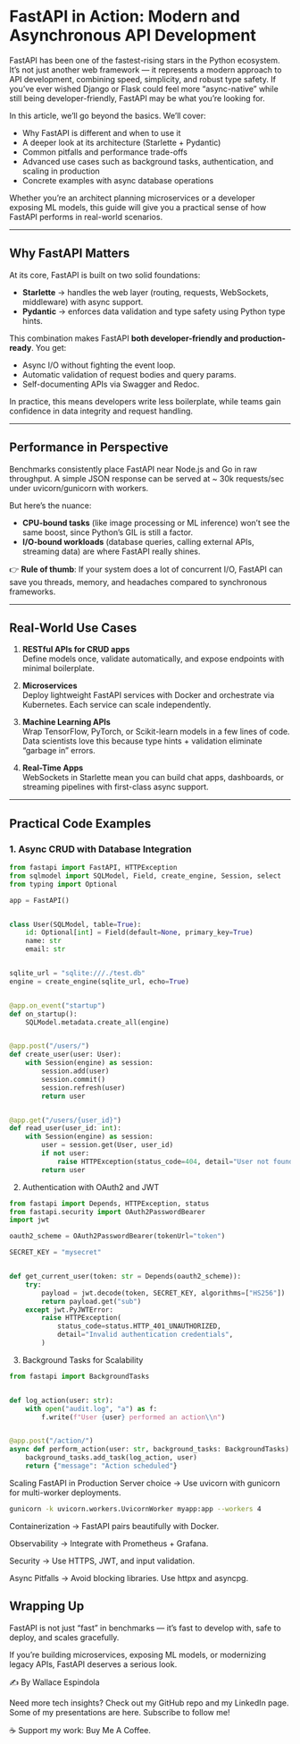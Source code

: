 # FastAPI in Action: Modern and Asynchronous API Development

FastAPI has been one of the fastest-rising stars in the Python ecosystem. It’s not just another web framework — it
represents a modern approach to API development, combining speed, simplicity, and robust type safety. If you’ve ever
wished Django or Flask could feel more “async-native” while still being developer-friendly, FastAPI may be what you’re
looking for.

In this article, we’ll go beyond the basics. We’ll cover:

- Why FastAPI is different and when to use it
- A deeper look at its architecture (Starlette + Pydantic)
- Common pitfalls and performance trade-offs
- Advanced use cases such as background tasks, authentication, and scaling in production
- Concrete examples with async database operations

Whether you’re an architect planning microservices or a developer exposing ML models, this guide will give you a
practical sense of how FastAPI performs in real-world scenarios.

---

## Why FastAPI Matters

At its core, FastAPI is built on two solid foundations:

- **Starlette** → handles the web layer (routing, requests, WebSockets, middleware) with async support.
- **Pydantic** → enforces data validation and type safety using Python type hints.

This combination makes FastAPI **both developer-friendly and production-ready**. You get:

- Async I/O without fighting the event loop.
- Automatic validation of request bodies and query params.
- Self-documenting APIs via Swagger and Redoc.

In practice, this means developers write less boilerplate, while teams gain confidence in data integrity and request
handling.

---

## Performance in Perspective

Benchmarks consistently place FastAPI near Node.js and Go in raw throughput. A simple JSON response can be served at ~
30k requests/sec under uvicorn/gunicorn with workers.

But here’s the nuance:

- **CPU-bound tasks** (like image processing or ML inference) won’t see the same boost, since Python’s GIL is still a
  factor.
- **I/O-bound workloads** (database queries, calling external APIs, streaming data) are where FastAPI really shines.

👉 **Rule of thumb**: If your system does a lot of concurrent I/O, FastAPI can save you threads, memory, and headaches
compared to synchronous frameworks.

---

## Real-World Use Cases

1. **RESTful APIs for CRUD apps**  
   Define models once, validate automatically, and expose endpoints with minimal boilerplate.

2. **Microservices**  
   Deploy lightweight FastAPI services with Docker and orchestrate via Kubernetes. Each service can scale independently.

3. **Machine Learning APIs**  
   Wrap TensorFlow, PyTorch, or Scikit-learn models in a few lines of code. Data scientists love this because type
   hints + validation eliminate “garbage in” errors.

4. **Real-Time Apps**  
   WebSockets in Starlette mean you can build chat apps, dashboards, or streaming pipelines with first-class async
   support.

---

## Practical Code Examples

### 1. Async CRUD with Database Integration

```python
from fastapi import FastAPI, HTTPException
from sqlmodel import SQLModel, Field, create_engine, Session, select
from typing import Optional

app = FastAPI()


class User(SQLModel, table=True):
    id: Optional[int] = Field(default=None, primary_key=True)
    name: str
    email: str


sqlite_url = "sqlite:///./test.db"
engine = create_engine(sqlite_url, echo=True)


@app.on_event("startup")
def on_startup():
    SQLModel.metadata.create_all(engine)


@app.post("/users/")
def create_user(user: User):
    with Session(engine) as session:
        session.add(user)
        session.commit()
        session.refresh(user)
        return user


@app.get("/users/{user_id}")
def read_user(user_id: int):
    with Session(engine) as session:
        user = session.get(User, user_id)
        if not user:
            raise HTTPException(status_code=404, detail="User not found")
        return user
```

2. Authentication with OAuth2 and JWT

```python
from fastapi import Depends, HTTPException, status
from fastapi.security import OAuth2PasswordBearer
import jwt

oauth2_scheme = OAuth2PasswordBearer(tokenUrl="token")

SECRET_KEY = "mysecret"


def get_current_user(token: str = Depends(oauth2_scheme)):
    try:
        payload = jwt.decode(token, SECRET_KEY, algorithms=["HS256"])
        return payload.get("sub")
    except jwt.PyJWTError:
        raise HTTPException(
            status_code=status.HTTP_401_UNAUTHORIZED,
            detail="Invalid authentication credentials",
        )
```

3. Background Tasks for Scalability

```python
from fastapi import BackgroundTasks


def log_action(user: str):
    with open("audit.log", "a") as f:
        f.write(f"User {user} performed an action\\n")


@app.post("/action/")
async def perform_action(user: str, background_tasks: BackgroundTasks):
    background_tasks.add_task(log_action, user)
    return {"message": "Action scheduled"}
```

Scaling FastAPI in Production
Server choice → Use uvicorn with gunicorn for multi-worker deployments.

```bash
gunicorn -k uvicorn.workers.UvicornWorker myapp:app --workers 4
```

Containerization → FastAPI pairs beautifully with Docker.

Observability → Integrate with Prometheus + Grafana.

Security → Use HTTPS, JWT, and input validation.

Async Pitfalls → Avoid blocking libraries. Use httpx and asyncpg.

## Wrapping Up

FastAPI is not just “fast” in benchmarks — it’s fast to develop with, safe to deploy, and scales gracefully.

If you’re building microservices, exposing ML models, or modernizing legacy APIs, FastAPI deserves a serious look.

✍️ By Wallace Espindola

Need more tech insights?
Check out my GitHub repo and my LinkedIn page.
Some of my presentations are here. Subscribe to follow me!

☕ Support my work: Buy Me A Coffee.